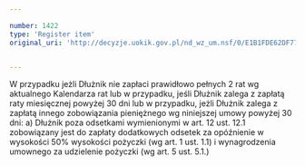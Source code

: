 ```yaml
---

number: 1422
type: 'Register item'
original_uri: 'http://decyzje.uokik.gov.pl/nd_wz_um.nsf/0/E1B1FDE62DF775E5C125746600360EB1?OpenDocument'


---
```


W przypadku jeżli Dłużnik nie zapłaci prawidłowo pełnych 2 rat wg aktualnego Kalendarza rat lub w przypadku, jeśli Dłużnik zalega z zapłatą raty miesięcznej powyżej 30 dni lub w przypadku, jeżli Dłużnik zalega z zapłatą innego zobowiązania pieniężnego wg niniejszej umowy powyżej 30 dni: a) Dłużnik poza odsetkami wymienionymi w art. 12 ust. 12.1 zobowiązany jest do zapłaty dodatkowych odsetek za opóźnienie w wysokości 50% wysokości pożyczki (wg art. 1 ust. 1.1) i wynagrodzenia umownego za udzielenie pożyczki (wg art. 5 ust. 5.1.) 
